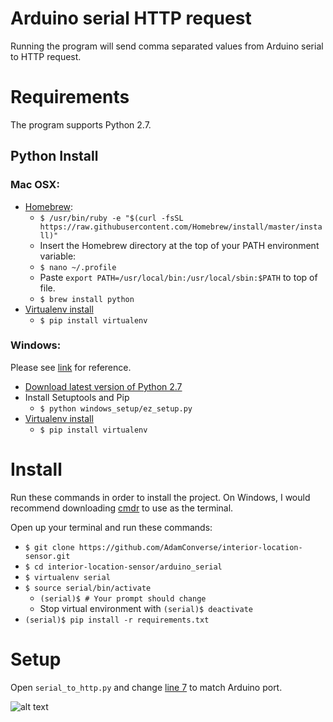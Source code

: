 # Arduino serial HTTP request
Running the program will send comma separated values from Arduino serial to HTTP request.

# Requirements
The program supports Python 2.7.

## Python Install
### Mac OSX:
* [Homebrew](http://brew.sh/):
  - `$ /usr/bin/ruby -e "$(curl -fsSL https://raw.githubusercontent.com/Homebrew/install/master/install)"`
  - Insert the Homebrew directory at the top of your PATH environment variable:
  - `$ nano ~/.profile`
  - Paste `export PATH=/usr/local/bin:/usr/local/sbin:$PATH` to top of file.
  - `$ brew install python`
* [Virtualenv install](http://docs.python-guide.org/en/latest/dev/virtualenvs/#virtualenvironments-ref)
  - `$ pip install virtualenv`

### Windows:
Please see [link](http://docs.python-guide.org/en/latest/starting/install/win/) for reference.
* [Download latest version of Python 2.7](https://www.python.org/ftp/python/2.7.12/python-2.7.12.msi)
* Install Setuptools and Pip
  - `$ python windows_setup/ez_setup.py`
* [Virtualenv install](http://docs.python-guide.org/en/latest/dev/virtualenvs/#virtualenvironments-ref)
  - `$ pip install virtualenv`

# Install
Run these commands in order to install the project.  On Windows, I would recommend downloading [cmdr](http://cmder.net/) to use as the terminal.

Open up your terminal and run these commands:
- `$ git clone https://github.com/AdamConverse/interior-location-sensor.git`
- `$ cd interior-location-sensor/arduino_serial`
- `$ virtualenv serial`
- `$ source serial/bin/activate`
  * `(serial)$ # Your prompt should change`
  * Stop virtual environment with `(serial)$ deactivate`
- `(serial)$ pip install -r requirements.txt`

# Setup
Open `serial_to_http.py` and change [line 7](https://github.com/AdamConverse/interior-location-sensor/blob/master/arduino_serial/serial_to_http.py#L7) to match Arduino port.

![alt text](assets/port.jpg "Port")
